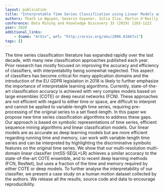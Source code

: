 ```yaml
---
layout: publication
title: "Interpretable Time Series Classification using Linear Models and Multi-resolution Multi-domain Symbolic Representations"
authors: Thach Le Nguyen, Severin Gsponer, Iulia Ilie, Martin O'Reilly, Georgiana Ifrim
conference: Data Mining and Knowledge Discovery 33 (2019) 1183-1222
year: 2020
additional_links: 
    - {name: "ArXiv", url: "http://arxiv.org/abs/2006.01667v1"}
tags: []
---
```

The time series classification literature has expanded rapidly over the last
decade, with many new classification approaches published each year. Prior
research has mostly focused on improving the accuracy and efficiency of
classifiers, with interpretability being somewhat neglected. This aspect of
classifiers has become critical for many application domains and the
introduction of the EU GDPR legislation in 2018 is likely to further emphasize
the importance of interpretable learning algorithms. Currently,
state-of-the-art classification accuracy is achieved with very complex models
based on large ensembles (COTE) or deep neural networks (FCN). These approaches
are not efficient with regard to either time or space, are difficult to
interpret and cannot be applied to variable-length time series, requiring
pre-processing of the original series to a set fixed-length. In this paper we
propose new time series classification algorithms to address these gaps. Our
approach is based on symbolic representations of time series, efficient
sequence mining algorithms and linear classification models. Our linear models
are as accurate as deep learning models but are more efficient regarding
running time and memory, can work with variable-length time series and can be
interpreted by highlighting the discriminative symbolic features on the
original time series. We show that our multi-resolution multi-domain linear
classifier (mtSS-SEQL+LR) achieves a similar accuracy to the state-of-the-art
COTE ensemble, and to recent deep learning methods (FCN, ResNet), but uses a
fraction of the time and memory required by either COTE or deep models. To
further analyse the interpretability of our classifier, we present a case study
on a human motion dataset collected by the authors. We release all the results,
source code and data to encourage reproducibility.
